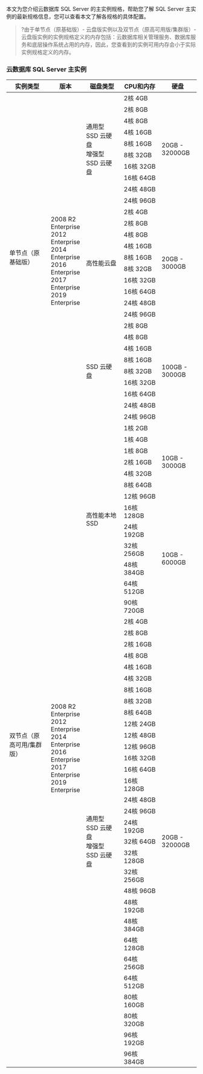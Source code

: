 本文为您介绍云数据库 SQL Server 的主实例规格，帮助您了解 SQL Server 主实例的最新规格信息，您可以查看本文了解各规格的具体配置。

>?由于单节点（原基础版）- 云盘版实例以及双节点（原高可用版/集群版）- 云盘版实例的实例规格定义的内存包括：云数据库相关管理服务、数据库服务和底层操作系统占用的内存，因此，您查看到的实例可用内存会小于实际实例规格定义的内存。
>
### 云数据库 SQL Server 主实例
<table>
<thead><tr><th width=22%>实例类型</th><th width=18%>版本</th><th width=20%>磁盘类型</th><th width=20%>CPU和内存</th><th width=20%>硬盘</th></tr></thead>
<tbody>
<td rowspan="30">单节点（原基础版）</td>
<td rowspan=30><br>2008 R2 Enterprise<br>2012 Enterprise<br>2014 Enterprise<br>2016 Enterprise<br>2017 Enterprise<br>2019 Enterprise</td>
<td rowspan="10">通用型 SSD 云硬盘<br>增强型 SSD 云硬盘</td>
<td>2核 4GB</td><td rowspan="10">20GB - 32000GB</td></tr>
<tr><td>2核 8GB</td></tr>
<tr><td>4核 8GB</td></tr>
<tr><td>4核 16GB</td></tr>
<tr><td>8核 16GB</td></tr>
<tr><td>8核 32GB</td></tr>
<tr><td>16核 32GB</td></tr>
<tr><td>16核 64GB</td></tr>
<tr><td>24核 48GB</td></tr>
<tr><td>24核 96GB</td></tr>
<td rowspan="10">高性能云盘</td>
<td>2核 4GB</td><td rowspan="10">20GB - 3000GB</td></tr>
<tr><td>2核 8GB</td></tr>
<tr><td>4核 8GB</td></tr>
<tr><td>4核 16GB</td></tr>
<tr><td>8核 16GB</td></tr>
<tr><td>8核 32GB</td></tr>
<tr><td>16核 32GB</td></tr>
<tr><td>16核 64GB</td></tr>
<tr><td>24核 48GB</td></tr>
<tr><td>24核 96GB</td></tr>
<td rowspan="10">SSD 云硬盘</td>
<tr><td>2核 8GB</td><td rowspan="10">100GB - 3000GB</td></tr>
<tr><td>4核 8GB</td></tr>
<tr><td>4核 16GB</td></tr>
<tr><td>8核 16GB</td></tr>
<tr><td>8核 32GB</td></tr>
<tr><td>16核 32GB</td></tr>
<tr><td>16核 64GB</td></tr>
<tr><td>24核 48GB</td></tr>
<tr><td>24核 96GB</td></tr>
<tr> 
<tr><td rowspan="44">双节点（原高可用/集群版）</td>
<td rowspan=44><br>2008 R2 Enterprise<br>2012 Enterprise<br>2014 Enterprise<br>2016 Enterprise<br>2017 Enterprise<br>2019 Enterprise</td>
<td rowspan="13">高性能本地 SSD</td>
<td>1核 2GB</td><td rowspan="7">10GB - 3000GB</td>
<tr><td>1核 4GB</td></tr>
<tr><td>1核 8GB</td></tr>
<tr><td>2核 16GB</td></tr>
<tr><td>4核 32GB</td></tr>
<tr><td>8核 64GB</td></tr>
<tr><td>12核 96GB</td></tr>
<tr><td>16核 128GB</td><td rowspan="6">10GB - 6000GB</td></tr>
<tr><td>24核 192GB</td></tr>
<tr><td>32核 256GB</td></tr>
<tr><td>48核 384GB</td></tr>
<tr><td>64核 512GB</td></tr>
<tr><td>90核 720GB</td></tr>
<td rowspan="31">通用型 SSD 云硬盘<br>增强型 SSD 云硬盘</td>
<td>2核 4GB</td><td rowspan="31">20GB - 32000GB</td>
<tr><td>2核 8GB</td></tr>
<tr><td>2核 16GB</td></tr>
<tr><td>4核 8GB</td></tr>
<tr><td>4核 16GB</td></tr>
<tr><td>4核 32GB</td></tr>
<tr><td>8核 16GB</td></tr>
<tr><td>8核 32GB</td></tr>
<tr><td>8核 64GB</td></tr>
<tr><td>12核 24GB</td></tr>
<tr><td>12核 48GB</td></tr>
<tr><td>12核 96GB</td></tr>
<tr><td>16核 32GB</td></tr>
<tr><td>16核 64GB</td></tr>
<tr><td>16核 128GB</td></tr>
<tr><td>24核 48GB</td></tr>
<tr><td>24核 96GB</td></tr>
<tr><td>24核 192GB</td></tr>
<tr><td>32核 64GB</td></tr>
<tr><td>32核 128GB</td></tr>
<tr><td>32核 256GB</td></tr>
<tr><td>48核 96GB</td></tr>
<tr><td>48核 192GB</td></tr>
<tr><td>48核 384GB</td></tr>
<tr><td>64核 128GB</td></tr>
<tr><td>64核 256GB</td></tr>
<tr><td>64核 512GB</td></tr>
<tr><td>80核 160GB</td></tr>
<tr><td>80核 320GB</td></tr>
<tr><td>96核 192GB</td></tr>
<tr><td>96核 384GB</td></tr>
</tbody></table>
